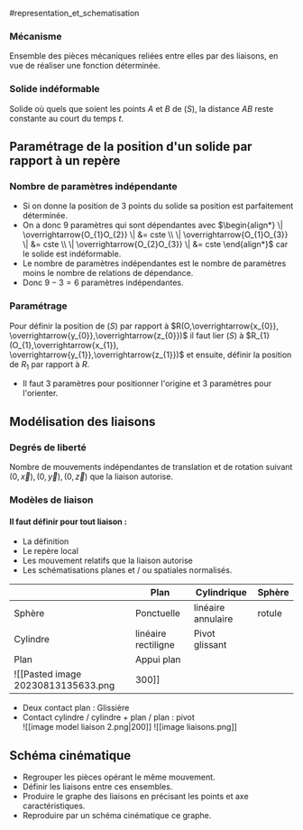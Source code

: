 #representation_et_schematisation 
 ### Mécanisme
 Ensemble des pièces mécaniques reliées entre elles par des liaisons, en vue de réaliser une fonction déterminée. 
 ### Solide indéformable 
 Solide où quels que soient les points $A$ et $B$ de $(S)$, la distance $AB$ reste constante au court du temps $t$. 

## Paramétrage de la position d'un solide par rapport à un repère 
### Nombre de paramètres indépendante 
- Si on donne la position de $3$ points du solide sa position est parfaitement déterminée.
- On a donc $9$ paramètres qui sont dépendantes avec $\begin{align*} \| \overrightarrow{O_{1}O_{2}} \| &= cste \\ \| \overrightarrow{O_{1}O_{3}} \| &= cste \\ \| \overrightarrow{O_{2}O_{3}} \| &= cste \end{align*}$   car le solide est indéformable.
- Le nombre de paramètres indépendantes est le nombre de paramètres moins le nombre de relations de dépendance.  
- Donc $9-3=6$ paramètres indépendantes.
### Paramétrage
Pour définir la position de $(S)$ par rapport à $R(O,\overrightarrow{x_{0}}, \overrightarrow{y_{0}},\overrightarrow{z_{0}})$ il faut lier $(S)$ à $R_{1}(O_{1},\overrightarrow{x_{1}}, \overrightarrow{y_{1}},\overrightarrow{z_{1}})$ et ensuite, définir la position de $R_{1}$ par rapport à $R$. 
- Il faut 3 paramètres pour positionner l'origine et 3 paramètres pour l'orienter. 

## Modélisation des liaisons 
### Degrés de liberté
Nombre de mouvements indépendantes de translation et de rotation suivant $(0,\overrightarrow{x}), (0,\overrightarrow{y}), (0,\overrightarrow{z})$ que la liaison autorise. 
### Modèles de liaison
#### Il faut définir pour tout liaison :
- La définition
- Le repère local
- Les mouvement relatifs que la liaison autorise
- Les schématisations planes et / ou spatiales normalisés. 

|          | Plan                | Cylindrique        | Sphère |
| -------- | ------------------- | ------------------ | ------ |
| Sphère   | Ponctuelle          | linéaire annulaire | rotule |
| Cylindre | linéaire rectiligne | Pivot glissant     |        |
| Plan     | Appui plan          |                    |        |
![[Pasted image 20230813135633.png|300]]
- Deux contact plan : Glissière 
- Contact cylindre / cylindre + plan / plan : pivot  
 ![[image model liaison 2.png|200]]
 ![[image liaisons.png]]
## Schéma cinématique 
- Regrouper les pièces opérant le même mouvement.
- Définir les liaisons entre ces ensembles.
- Produire le graphe des liaisons en précisant les points et axe caractéristiques. 
- Reproduire par un schéma cinématique ce graphe. 